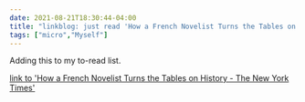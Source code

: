 ```yaml
---
date: 2021-08-21T18:30:44-04:00
title: "linkblog: just read 'How a French Novelist Turns the Tables on History - The New York Times'"
tags: ["micro","Myself"]
---
```

Adding this to my to-read list.
 
[link to 'How a French Novelist Turns the Tables on History - The New York Times'](https://www.nytimes.com/2021/08/18/books/laurent-binet-civilizations.html)
